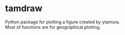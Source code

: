 # tamdraw
Python package for plotting a figure created by ytamura.  
Most of functions are for geographical plotting.
